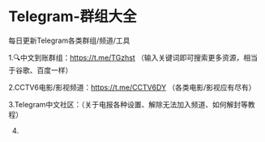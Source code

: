 # Telegram-群组大全
每日更新Telegram各类群组/频道/工具

1.🔍中文到账群组：https://t.me/TGzhst （输入关键词即可搜索更多资源，相当于谷歌、百度一样）

2.CCTV6电影/影视频道：https://t.me/CCTV6DY （各类电影/影视应有尽有）

3.Telegram中文社区：（关于电报各种设置、解除无法加入频道、如何解封等教程）

4.
